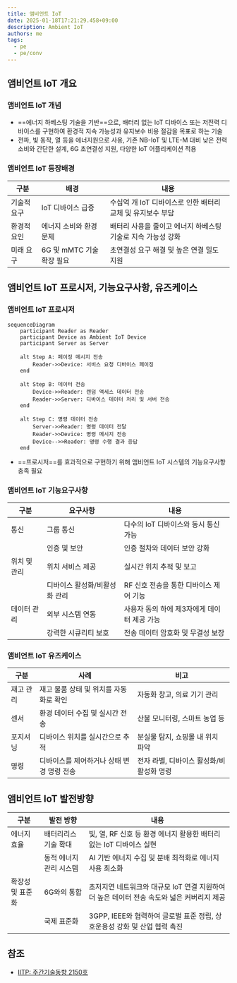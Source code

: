 ```yaml
---
title: 앰비언트 IoT
date: 2025-01-18T17:21:29.458+09:00
description: Ambient IoT
authors: me
tags:
  - pe
  - pe/conv
---
```


## 앰비언트 IoT 개요

### 앰비언트 IoT 개념

- ==에너지 하베스팅 기술을 기반==으로, 배터리 없는 IoT 디바이스 또는 저전력 디바이스를 구현하여 환경적 지속 가능성과 유지보수 비용 절감을 목표로 하는 기술
- 전파, 빛 동작, 열 등을 에너지원으로 사용, 기존 NB-IoT 및 LTE-M 대비 낮은 전력 소비와 간단한 설계, 6G 초연결성 지원, 다양한 IoT 어플리케이션 적용

### 앰비언트 IoT 등장배경

| 구분 | 배경 | 내용 |
| --- | --- | --- |
| 기술적 요구 | IoT 디바이스 급증 | 수십억 개 IoT 디바이스로 인한 배터리 교체 및 유지보수 부담 |
| 환경적 요인 | 에너지 소비와 환경 문제 | 배터리 사용을 줄이고 에너지 하베스팅 기술로 지속 가능성 강화 |
| 미래 요구 | 6G 및 mMTC 기술 확장 필요 |초연결성 요구 해결 및 높은 연결 밀도 지원 |

## 앰비언트 IoT 프로시저, 기능요구사항, 유즈케이스

### 앰비언트 IoT 프로시저

```mermaid
sequenceDiagram
    participant Reader as Reader
    participant Device as Ambient IoT Device
    participant Server as Server

    alt Step A: 페이징 메시지 전송
        Reader->>Device: 서비스 요청 디바이스 페이징
    end

    alt Step B: 데이터 전송
        Device->>Reader: 랜덤 액세스 데이터 전송
        Reader->>Server: 디바이스 데이터 처리 및 서버 전송
    end

    alt Step C: 명령 데이터 전송
        Server->>Reader: 명령 데이터 전달
        Reader->>Device: 명령 메시지 전송
        Device-->>Reader: 명령 수행 결과 응답
    end
```

- ==프로시저==를 효과적으로 구현하기 위해 앰비언트 IoT 시스템의 기능요구사항 충족 필요

### 앰비언트 IoT 기능요구사항

| 구분 | 요구사항 | 내용 |
| --- | --- | --- |
| 통신 | 그룹 통신 | 다수의 IoT 디바이스와 동시 통신 가능 |
| | 인증 및 보안 | 인증 절차와 데이터 보안 강화 |
| 위치 및 관리 | 위치 서비스 제공 | 실시간 위치 추적 및 보고 |
| | 디바이스 활성화/비활성화 관리 | RF 신호 전송을 통한 디바이스 제어 기능 |
| 데이터 관리 | 외부 시스템 연동 | 사용자 동의 하에 제3자에게 데이터 제공 가능 |
| | 강력한 시큐리티 보호 | 전송 데이터 암호화 및 무결성 보장 |

### 앰비언트 IoT 유즈케이스

| 구분 | 사례 | 비고 |
| --- | --- | --- |
| 재고 관리 | 재고 물품 상태 및 위치를 자동화로 확인 | 자동화 창고, 의료 기기 관리 |
| 센서 | 환경 데이터 수집 및 실시간 전송 | 산불 모니터링, 스마트 농업 등 |
| 포지셔닝 | 디바이스 위치를 실시간으로 추적 | 분실물 탐지, 쇼핑몰 내 위치 파악 |
| 명령  | 디바이스를 제어하거나 상태 변경 명령 전송 | 전자 라벨, 디바이스 활성화/비활성화 명령 |

## 앰비언트 IoT 발전방향

| 구분 | 발전 방향 | 내용 |
| --- | --- | --- |
| 에너지 효율 | 배터리리스 기술 확대 | 빛, 열, RF 신호 등 환경 에너지 활용한 배터리 없는 IoT 디바이스 실현 |
| | 동적 에너지 관리 시스템 | AI 기반 에너지 수집 및 분배 최적화로 에너지 사용 최소화 |
| 확장성 및 표준화 | 6G와의 통합 | 초저지연 네트워크와 대규모 IoT 연결 지원하여 더 높은 데이터 전송 속도와 넓은 커버리지 제공 |
| | 국제 표준화 | 3GPP, IEEE와 협력하여 글로벌 표준 정립, 상호운용성 강화 및 산업 협력 촉진 |

## 참조

- [IITP: 주간기술동향 2150호](https://iitp.kr/kr/1/knowledge/periodicalViewA.it?searClassCode=B_ITA_01&masterCode=publication&identifier=1335)
